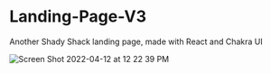 # Landing-Page-V3
Another Shady Shack landing page, made with React and Chakra UI

![Screen Shot 2022-04-12 at 12 22 39 PM](https://user-images.githubusercontent.com/91632194/163008894-539e2edb-1064-42b4-9444-63b1efc024db.png)
